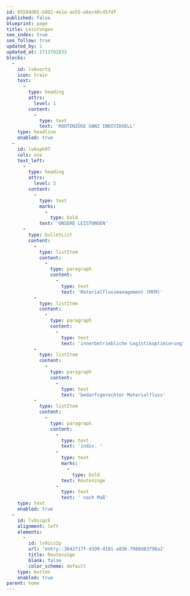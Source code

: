 ```yaml
---
id: 65584d01-b882-4e1a-ae55-e6ec40c45fdf
published: false
blueprint: page
title: Leistungen
seo_index: true
seo_follow: true
updated_by: 1
updated_at: 1713702833
blocks:
  -
    id: lv6xortq
    icon: train
    text:
      -
        type: heading
        attrs:
          level: 1
        content:
          -
            type: text
            text: 'ROUTENZÜGE GANZ INDIVIDUELL'
    type: headline
    enabled: true
  -
    id: lv6xpk97
    cols: one
    text_left:
      -
        type: heading
        attrs:
          level: 3
        content:
          -
            type: text
            marks:
              -
                type: bold
            text: 'UNSERE LEISTUNGEN'
      -
        type: bulletList
        content:
          -
            type: listItem
            content:
              -
                type: paragraph
                content:
                  -
                    type: text
                    text: 'Materialflussmanagement (MFM)'
          -
            type: listItem
            content:
              -
                type: paragraph
                content:
                  -
                    type: text
                    text: 'innerbetriebliche Logistikoptimierung'
          -
            type: listItem
            content:
              -
                type: paragraph
                content:
                  -
                    type: text
                    text: 'bedarfsgerechter Materialfluss'
          -
            type: listItem
            content:
              -
                type: paragraph
                content:
                  -
                    type: text
                    text: 'indiv. '
                  -
                    type: text
                    marks:
                      -
                        type: bold
                    text: Routenzüge
                  -
                    type: text
                    text: ' nach Maß'
    type: text
    enabled: true
  -
    id: lv9icqc6
    alignment: left
    elements:
      -
        id: lv9ics2p
        url: 'entry::3042717f-d399-4181-a93b-7980d83790a2'
        title: Routenzüge
        blank: false
        color_scheme: default
    type: button
    enabled: true
parent: home
---
```

